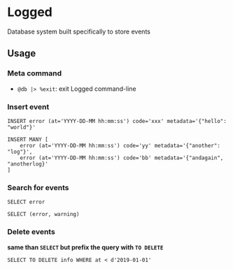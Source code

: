 # Logged

Database system built specifically to store events

## Usage

### Meta command

 - `@db |> %exit`: exit Logged command-line

### Insert event

```
INSERT error (at='YYYY-DD-MM hh:mm:ss') code='xxx' metadata='{"hello": "world"}'
```

```
INSERT MANY [
    error (at='YYYY-DD-MM hh:mm:ss') code='yy' metadata='{"another": "log"}',
    error (at='YYYY-DD-MM hh:mm:ss') code='bb' metadata='{"andagain", "anotherlog}'
]
```

### Search for events

```
SELECT error
```

```
SELECT (error, warning)
```

### Delete events

**same than `SELECT` but prefix the query with `TO DELETE`**

```
SELECT TO DELETE info WHERE at < d'2019-01-01'
```
